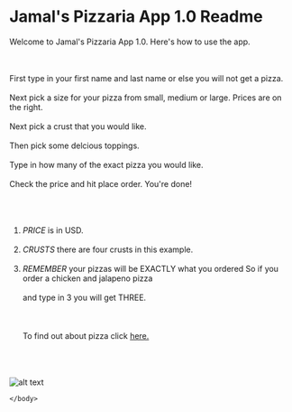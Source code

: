 <!DOCTYPE html>
<html>
    <head>
        <title>Jamal's Pizzaria App </title>
        <div>
    </head>
    <body>
<h1> Jamal's Pizzaria App 1.0 Readme </h1>

Welcome to Jamal's Pizzaria App 1.0. Here's how to use the app.<div class="0">
<br></br>
First type in your first name and last name or else you will not get a pizza. 
<br></br>
Next pick a size for your pizza from small, medium or large. Prices are on the right.
<br></br>
Next pick a crust that you would like.
<br></br>
Then pick some delcious toppings.
<br></br>
Type in how many of the exact pizza you would like.
<br></br>
Check the price and hit place order. You're done!
<br></br>
<br></br>
1) <i>PRICE</i> is in USD.
<br></br>
2) <i>CRUSTS</i> there are four crusts in this example.
<br></br>
3) <i>REMEMBER</i> your pizzas will be EXACTLY what you ordered So if you order a chicken and jalapeno pizza
<br></br> and type in 3 you will get THREE.
<br></br>
<br></br>
To find out about pizza click <a href="https://en.wikipedia.org/wiki/Pizza">here.</a>
<br></br>
<br></br>
<img src="http://www.foodanddine.com/wp-content/uploads/2016/05/Pizza-capricciosa.jpg" alt="alt text" title="PIZZA">



    
    
</div>
    


    </body>
</html>